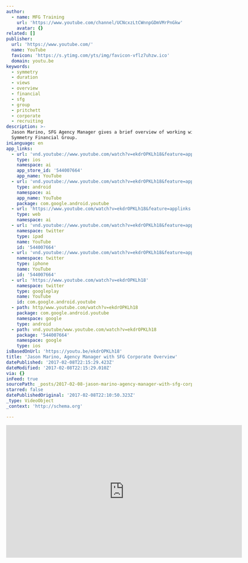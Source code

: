 ```yaml
---
author:
  - name: MFG Training
    url: 'https://www.youtube.com/channel/UCNcxzLtCWnnpGDmVMrPnGkw'
    avatar: {}
related: []
publisher:
  url: 'https://www.youtube.com/'
  name: YouTube
  favicon: 'https://s.ytimg.com/yts/img/favicon-vflz7uhzw.ico'
  domain: youtu.be
keywords:
  - symmetry
  - duration
  - views
  - overview
  - financial
  - sfg
  - group
  - pritchett
  - corporate
  - recruiting
description: >-
  Jason Marino, SFG Agency Manager gives a brief overview of working with
  Symmetry Financial Group.
inLanguage: en
app_links:
  - url: 'vnd.youtube://www.youtube.com/watch?v=ekdrOPKLh18&feature=applinks'
    type: ios
    namespace: ai
    app_store_id: '544007664'
    app_name: YouTube
  - url: 'vnd.youtube://www.youtube.com/watch?v=ekdrOPKLh18&feature=applinks'
    type: android
    namespace: ai
    app_name: YouTube
    package: com.google.android.youtube
  - url: 'https://www.youtube.com/watch?v=ekdrOPKLh18&feature=applinks'
    type: web
    namespace: ai
  - url: 'vnd.youtube://www.youtube.com/watch?v=ekdrOPKLh18&feature=applinks'
    namespace: twitter
    type: ipad
    name: YouTube
    id: '544007664'
  - url: 'vnd.youtube://www.youtube.com/watch?v=ekdrOPKLh18&feature=applinks'
    namespace: twitter
    type: iphone
    name: YouTube
    id: '544007664'
  - url: 'https://www.youtube.com/watch?v=ekdrOPKLh18'
    namespace: twitter
    type: googleplay
    name: YouTube
    id: com.google.android.youtube
  - path: http/www.youtube.com/watch?v=ekdrOPKLh18
    package: com.google.android.youtube
    namespace: google
    type: android
  - path: vnd.youtube/www.youtube.com/watch?v=ekdrOPKLh18
    package: '544007664'
    namespace: google
    type: ios
isBasedOnUrl: 'https://youtu.be/ekdrOPKLh18'
title: 'Jason Marino, Agency Manager with SFG Corporate Overview'
datePublished: '2017-02-08T22:15:29.423Z'
dateModified: '2017-02-08T22:15:29.010Z'
via: {}
inFeed: true
sourcePath: _posts/2017-02-08-jason-marino-agency-manager-with-sfg-corporate-overview.md
starred: false
datePublishedOriginal: '2017-02-08T22:10:50.323Z'
_type: VideoObject
_context: 'http://schema.org'

---
```

<iframe src="https://cdn.embedly.com/widgets/media.html?src=https%3A%2F%2Fwww.youtube.com%2Fembed%2FekdrOPKLh18%3Ffeature%3Doembed&amp;url=http%3A%2F%2Fwww.youtube.com%2Fwatch%3Fv%3DekdrOPKLh18&amp;image=https%3A%2F%2Fi.ytimg.com%2Fvi%2FekdrOPKLh18%2Fhqdefault.jpg&amp;key=b7d04c9b404c499eba89ee7072e1c4f7&amp;type=text%2Fhtml&amp;schema=youtube" width="640" height="360" scrolling="no" frameborder="0" allowfullscreen="" style=""></iframe>